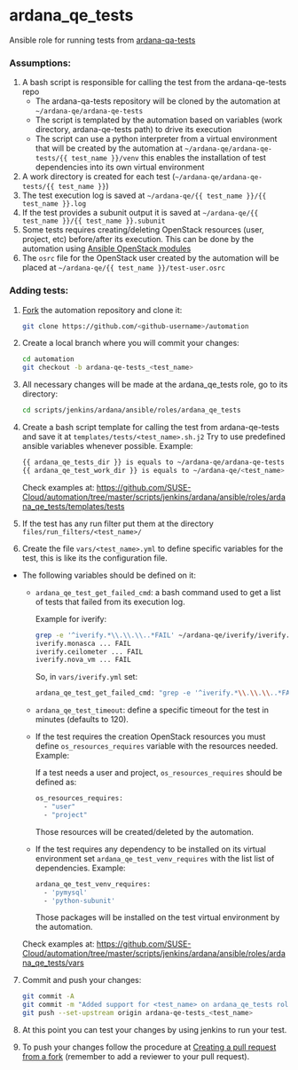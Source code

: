 # ardana_qe_tests

Ansible role for running tests from [ardana-qa-tests]

### Assumptions:

1. A bash script is responsible for calling the test from the ardana-qe-tests repo
    - The ardana-qa-tests repository will be cloned by the automation at `~/ardana-qe/ardana-qe-tests`
    - The script is templated by the automation based on variables (work directory, ardana-qe-tests path) to drive its execution
    - The script can use a python interpreter from a virtual environment that will be created by the automation at `~/ardana-qe/ardana-qe-tests/{{ test_name }}/venv` this enables the installation of test dependencies into its own virtual environment
2. A work directory is created for each test (`~/ardana-qe/ardana-qe-tests/{{ test_name }}`)
3. The test execution log is saved at `~/ardana-qe/{{ test_name }}/{{ test_name }}.log`
4. If the test provides a subunit output it is saved at `~/ardana-qe/{{ test_name }}/{{ test_name }}.subunit`
5. Some tests requires creating/deleting OpenStack resources (user, project, etc) before/after its execution. This can be done by the automation using [Ansible OpenStack modules]
6. The `osrc` file for the OpenStack user created by the automation will be placed at `~/ardana-qe/{{ test_name }}/test-user.osrc`


### Adding tests:

1. [Fork] the automation repository and clone it:
   ```sh
   git clone https://github.com/<github-username>/automation
   ```

2. Create a local branch where you will commit your changes:
   ```sh
   cd automation
   git checkout -b ardana-qe-tests_<test_name>
   ```

3. All necessary changes will be made at the ardana_qe_tests role, go to its directory:
   ```sh
   cd scripts/jenkins/ardana/ansible/roles/ardana_qe_tests
   ```

4. Create a bash script template for calling the test from ardana-qe-tests and save it at `templates/tests/<test_name>.sh.j2`
Try to use predefined ansible variables whenever possible. Example:
   ```sh
   {{ ardana_qe_tests_dir }} is equals to ~/ardana-qe/ardana-qe-tests
   {{ ardana_qe_test_work_dir }} is equals to ~/ardana-qe/<test_name>
   ```
   Check examples at: https://github.com/SUSE-Cloud/automation/tree/master/scripts/jenkins/ardana/ansible/roles/ardana_qe_tests/templates/tests

5. If the test has any run filter put them at the directory `files/run_filters/<test_name>/`

6. Create the file `vars/<test_name>.yml` to define specific variables for the test, this is like its the configuration file.

* The following variables should be defined on it:
    * `ardana_qe_test_get_failed_cmd`: a bash command used to get a list of tests that failed from its execution log.

        Example for iverify:

        ```sh
        grep -e '^iverify.*\\.\\.\\..*FAIL' ~/ardana-qe/iverify/iverify.log || echo 'None'
        iverify.monasca ... FAIL
        iverify.ceilometer ... FAIL
        iverify.nova_vm ... FAIL
        ```

        So, in `vars/iverify.yml` set:

        ```sh
        ardana_qe_test_get_failed_cmd: "grep -e '^iverify.*\\.\\.\\..*FAIL' {{ ardana_qe_test_log }} || echo 'None'"
        ```

    * `ardana_qe_test_timeout`: define a specific timeout for the test in minutes (defaults to 120).

    * If the test requires the creation OpenStack resources you must define `os_resources_requires` variable with the resources needed. Example:

        If a test needs a user and project, `os_resources_requires` should be defined as:

        ```sh
        os_resources_requires:
          - "user"
          - "project"
        ```

        Those resources will be created/deleted by the automation.

    * If the test requires any dependency to be installed on its virtual environment set `ardana_qe_test_venv_requires` with the list list of dependencies. Example:

        ```sh
        ardana_qe_test_venv_requires:
          - 'pymysql'
          - 'python-subunit'
        ```

        Those packages will be installed on the test virtual environment by the automation.

    Check examples at: https://github.com/SUSE-Cloud/automation/tree/master/scripts/jenkins/ardana/ansible/roles/ardana_qe_tests/vars

7. Commit and push your changes:

    ```sh
    git commit -A
    git commit -m "Added support for <test_name> on ardana_qe_tests role"
    git push --set-upstream origin ardana-qe-tests_<test_name>
    ```

8. At this point you can test your changes by using jenkins to run your test.

9. To push your changes follow the procedure at [Creating a pull request from a fork] (remember to add a reviewer to your pull request).



   [ardana-qa-tests]: <http://git.suse.provo.cloud/cgit/ardana/ardana-qa-tests/>
   [Ansible OpenStack modules]: <https://docs.ansible.com/ansible/latest/modules/list_of_cloud_modules.html#openstack>
   [Fork]: <https://help.github.com/articles/fork-a-repo/>
   [Creating a pull request from a fork]: <https://help.github.com/articles/creating-a-pull-request-from-a-fork/>
